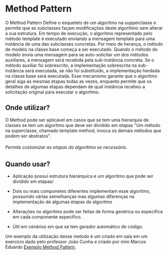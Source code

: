 # Method Pattern

O Method Pattern Define o esqueleto de um algoritmo na supperclasse e permite que as subclasses façam modificações deste algoritimo sem alterar a sua estrutura. Em tempo de execução, o algoritmo representado pelo método template é executado enviando a mensagem template para uma instância de uma das subclasses concretas. Por meio de herança, o método de modelo na classe base começa a ser executado. Quando o método do modelo envia uma mensagem para se auto-solicitar um dos métodos auxiliares, a mensagem será recebida pela sub-instância concreta. Se o método auxiliar foi sobrescrito, a implementação sobrescrita na sub-instância será executada, se não foi substituído, a implementação herdada na classe base será executada. Esse mecanismo garante que o algoritmo geral siga as mesmas etapas todas as vezes, enquanto permite que os detalhes de algumas etapas dependam de qual instância recebeu a solicitação original para executar o algoritmo.


## Onde utilizar?

O Method pode ser aplicável em casos que se tem uma hierarquia de classes se tem um algoritmo que deve ser dividido em etapas "Um método na superclasse, chamado template method, invoca os demais métodos que podem ser abstratos".

###### Permite customizar as etapas do algoritimo se necessário.

## Quando usar?

- Aplicação possui estrutura hierárquica e um algoritmo que pode ser dividido em etapas/

- Dois ou mais componetes diferentes implementam esse algoritmo, possuindo várias semelhanças mas algumas diferenças na implementação de algumas etapas do algoritmo

- Alterações no algoritmo pode ser feitas de forma genérica ou especifica em cada componente especifico.

- Útil em cenários em que se tem gerador automático de código.

Um exemplo da utilização desse metodo é um criado em sala em um exercício dado pelo professor João Cunha e criado por mim Marcos Eduardo [Exemplo Method Pattern](https://github.com/IagoJuan/PadroesDeProjetos/tree/master/MethodPattern/ExemploMethodPattern).
